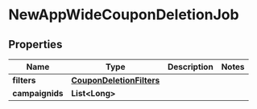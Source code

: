 

# NewAppWideCouponDeletionJob

## Properties

Name | Type | Description | Notes
------------ | ------------- | ------------- | -------------
**filters** | [**CouponDeletionFilters**](CouponDeletionFilters.md) |  | 
**campaignids** | **List&lt;Long&gt;** |  | 



